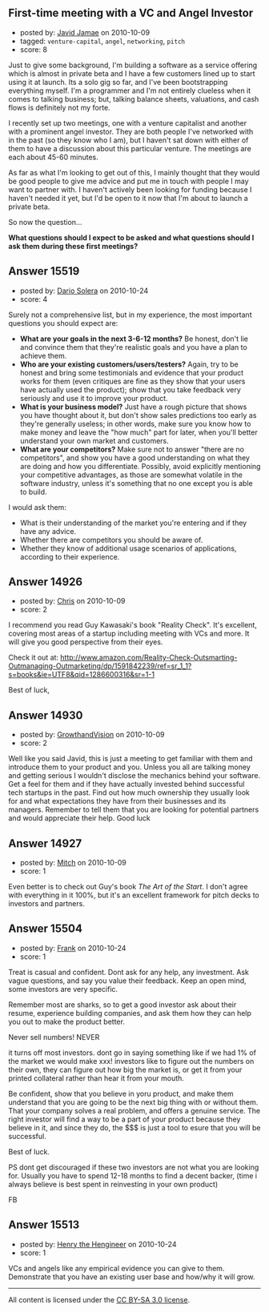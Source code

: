 ## First-time meeting with a VC and Angel Investor

- posted by: [Javid Jamae](https://stackexchange.com/users/-1/4142-javid-jamae) on 2010-10-09
- tagged: `venture-capital`, `angel`, `networking`, `pitch`
- score: 8

Just to give some background, I'm building a software as a service offering which is almost in private beta and I have a few customers lined up to start using it at launch. Its a solo gig so far, and I've been bootstrapping everything myself. I'm a programmer and I'm not entirely clueless when it comes to talking business; but, talking balance sheets, valuations, and cash flows is definitely not my forte.

I recently set up two meetings, one with a venture capitalist and another with a prominent angel investor. They are both people I've networked with in the past (so they know who I am), but I haven't sat down with either of them to have a discussion about this particular venture. The meetings are each about 45-60 minutes. 

As far as what I'm looking to get out of this, I mainly thought that they would be good people to give me advice and put me in touch with people I may want to partner with. I haven't actively been looking for funding because I haven't needed it yet, but I'd be open to it now that I'm about to launch a private beta. 

So now the question...

**What questions should I expect to be asked and what questions should I ask them during these first meetings?**


## Answer 15519

- posted by: [Dario Solera](https://stackexchange.com/users/-1/1539-dario-solera) on 2010-10-24
- score: 4

Surely not a comprehensive list, but in my experience, the most important questions you should expect are:

- **What are your goals in the next 3-6-12 months?** Be honest, don't lie and convince them that they're realistic goals and you have a plan to achieve them.
- **Who are your existing customers/users/testers?** Again, try to be honest and bring some testimonials and evidence that your product works for them (even critiques are fine as they show that your users have actually used the product); show that you take feedback very seriously and use it to improve your product.
- **What is your business model?** Just have a rough picture that shows you have thought about it, but don't show sales predictions too early as they're generally useless; in other words, make sure you know how to make money and leave the "how much" part for later, when you'll better understand your own market and customers.
- **What are your competitors?** Make sure not to answer "there are no competitors", and show you have a good understanding on what they are doing and how you differentiate. Possibly, avoid explicitly mentioning your competitive advantages, as those are somewhat volatile in the software industry, unless it's something that no one except you is able to build.

I would ask them:

- What is their understanding of the market you're entering and if they have any advice.
- Whether there are competitors you should be aware of.
- Whether they know of additional usage scenarios of applications, according to their experience.


## Answer 14926

- posted by: [Chris](https://stackexchange.com/users/-1/412-chris) on 2010-10-09
- score: 2

I recommend you read Guy Kawasaki's book "Reality Check". It's excellent, covering most areas of a startup including meeting with VCs and more. It will give you good perspective from their eyes.

Check it out at: http://www.amazon.com/Reality-Check-Outsmarting-Outmanaging-Outmarketing/dp/1591842239/ref=sr_1_1?s=books&ie=UTF8&qid=1286600316&sr=1-1

Best of luck,




## Answer 14930

- posted by: [GrowthandVision](https://stackexchange.com/users/-1/1127-growthandvision) on 2010-10-09
- score: 2

Well like you said Javid, this is just a meeting to get familiar with them and introduce them to your product and you. Unless you all are talking money and getting serious I wouldn't disclose the mechanics behind your software. Get a feel for them and if they have actually invested behind successful tech startups in the past. Find out how much ownership they usually look for and what expectations they have from their businesses and its managers. Remember to tell them that you are looking for potential partners and would appreciate their help. Good luck


## Answer 14927

- posted by: [Mitch](https://stackexchange.com/users/-1/747-mitch) on 2010-10-09
- score: 1

Even better is to check out Guy's book _The Art of the Start_.  I don't agree with everything in it 100%, but it's an excellent framework for pitch decks to investors and partners.


## Answer 15504

- posted by: [Frank](https://stackexchange.com/users/-1/4858-frank) on 2010-10-24
- score: 1

Treat is casual and confident.  Dont ask for any help, any investment.  Ask vague questions, and say you value their feedback.  Keep an open mind, some investors are very specific.  

Remember most are sharks, so to get a good investor ask about their resume, experience building companies, and ask them how they can help you out to make the product better.

Never sell numbers!
NEVER

it turns off most investors. 
dont go in saying something like if we had 1% of the market we would make xxx!
investors like to figure out the numbers on their own, they can figure out how big the market is, or get it from your printed collateral rather than hear it from your mouth.

Be confident, show that you believe in yoru product, and make them understand that you are going to be the next big thing with or without them.  That your company solves a real problem, and offers a genuine service.   The right investor will find a way to be a part of your product because they believe in it,  and since they do, the $$$ is just a tool to esure that you will be successful.

Best of luck.

PS dont get discouraged if these two investors are not what you are looking for.  Usually you have to spend 12-18 months to find a decent backer, (time i always believe is best spent in reinvesting in your own product)

FB


## Answer 15513

- posted by: [Henry the Hengineer](https://stackexchange.com/users/-1/1692-henry-the-hengineer) on 2010-10-24
- score: 1

VCs and angels like any empirical evidence you can give to them. Demonstrate that you have an existing user base and how/why it will grow.



---

All content is licensed under the [CC BY-SA 3.0 license](https://creativecommons.org/licenses/by-sa/3.0/).
